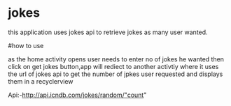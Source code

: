 # jokes
this application uses jokes api to retrieve jokes as many user wanted. 

#how to use

as the home activity opens user needs to enter no of jokes he wanted then click on get jokes button,app will rediect to another activtiy where it uses the url of jokes api to get the number of jpkes user requested and displays them in a recyclerview

Api:-http://api.icndb.com/jokes/random/"count"
